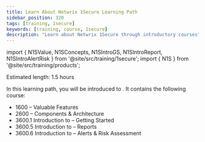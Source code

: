 ```yaml
---
title: Learn About Netwrix 1Secure Learning Path
sidebar_position: 320
tags: [training, 1secure]
keywords: [training, course, 1secure]
description: "Learn about Netwrix 1Secure through introductory courses"
---
```


import { N1SValue, N1SConcepts, N1SIntroGS, N1SIntroReport, N1SIntroAlertRisk } from '@site/src/training/1secure';
import { N1S } from '@site/src/training/products';


Estimated length: 1.5 hours

In this learning path, you will be introduced to <N1S />. It contains the following course:

* 1600 <N1S /> – Valuable Features
* 2600 <N1S /> – Components & Architecture
* 3600.1 Introduction to <N1S /> – Getting Started
* 3600.5 Introduction to <N1S /> – Reports
* 3600.6 Introduction to <N1S /> – Alerts & Risk Assessment

<N1SValue />

<N1SConcepts />

<N1SIntroGS />

<N1SIntroReport />

<N1SIntroAlertRisk />
